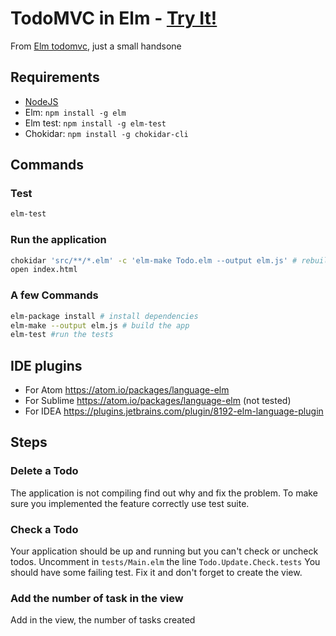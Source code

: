 # TodoMVC in Elm - [Try It!](http://evancz.github.io/elm-todomvc)

From [Elm todomvc](https://github.com/evancz/elm-todomvc), just a small handsone

## Requirements

 * [NodeJS](https://nodejs.org/en/download/)
 * Elm: `npm install -g elm`
 * Elm test: `npm install -g elm-test`
 * Chokidar: `npm install -g chokidar-cli`

## Commands

### Test

```sh
elm-test
```


### Run the application

```sh
chokidar 'src/**/*.elm' -c 'elm-make Todo.elm --output elm.js' # rebuild the app for each change
open index.html
```

### A few Commands

```sh
elm-package install # install dependencies
elm-make --output elm.js # build the app
elm-test #run the tests
```

## IDE plugins

* For Atom https://atom.io/packages/language-elm 
* For Sublime https://atom.io/packages/language-elm (not tested)
* For IDEA https://plugins.jetbrains.com/plugin/8192-elm-language-plugin

## Steps

### Delete a Todo

The application is not compiling find out why and fix the problem. To make sure you implemented the feature correctly use test suite.


### Check a Todo

Your application should be up and running but you can't check or uncheck todos. Uncomment in `tests/Main.elm` the line `Todo.Update.Check.tests` You should have some failing test. Fix it and don't forget to create the view.

### Add the number of task in the view
Add in the view, the number of tasks created
